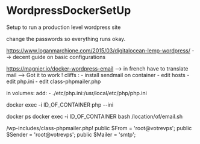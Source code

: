 # WordpressDockerSetUp
Setup to run a production level wordpress site 



change the passwords so everything runs okay. 



https://www.loganmarchione.com/2015/03/digitalocean-lemp-wordpress/
--> decent guide on basic configurations


https://magnier.io/docker-wordpress-email  --> in french have to translate
mail --> Got it to work ! cliffs : - install sendmail on container - edit hosts - edit php.ini - edit class-phpmailer.php

in volumes: add:  - ./etc/php.ini:/usr/local/etc/php/php.ini

docker exec -i ID_OF_CONTAINER php --ini


docker ps
docker exec -i ID_OF_CONTAINER bash /location/of/email.sh


 /wp-includes/class-phpmailer.php!
public $From = 'root@votrevps';
public $Sender = 'root@votrevps';
public $Mailer = 'smtp';
